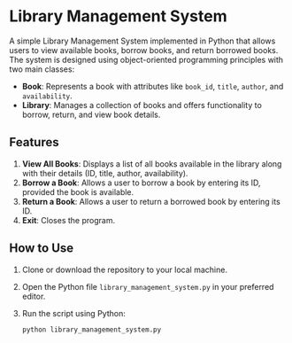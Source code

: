 # Library Management System

A simple Library Management System implemented in Python that allows users to view available books, borrow books, and return borrowed books. The system is designed using object-oriented programming principles with two main classes:

- **Book**: Represents a book with attributes like `book_id`, `title`, `author`, and `availability`.
- **Library**: Manages a collection of books and offers functionality to borrow, return, and view book details.

## Features

1. **View All Books**: Displays a list of all books available in the library along with their details (ID, title, author, availability).
2. **Borrow a Book**: Allows a user to borrow a book by entering its ID, provided the book is available.
3. **Return a Book**: Allows a user to return a borrowed book by entering its ID.
4. **Exit**: Closes the program.

## How to Use

1. Clone or download the repository to your local machine.
2. Open the Python file `library_management_system.py` in your preferred editor.
3. Run the script using Python:

   ```bash
   python library_management_system.py
